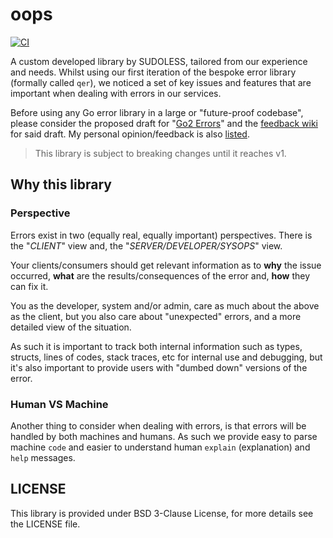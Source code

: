 # oops

[![CI](https://github.com/sudoless/oops/actions/workflows/ci.yaml/badge.svg)](https://github.com/sudoless/oops/actions/workflows/ci.yaml)

A custom developed library by SUDOLESS, tailored from our experience and needs.
Whilst using our first iteration of the bespoke error library (formally called `qer`), we noticed
a set of key issues and features that are important when dealing with errors in our services.

Before using any Go error library in a large or "future-proof codebase", please consider the proposed draft for
"[Go2 Errors](https://go.googlesource.com/proposal/+/master/design/go2draft.md)" and the
[feedback wiki](https://github.com/golang/go/wiki/Go2ErrorHandlingFeedback) for said draft. My personal opinion/feedback
is also [listed](https://gist.github.com/cpl/54ed073e20f03fb6f95257037d311420).

> This library is subject to breaking changes until it reaches v1.

## Why this library

### Perspective

Errors exist in two (equally real, equally important) perspectives. There is the "_CLIENT_" view and,
the "_SERVER/DEVELOPER/SYSOPS_" view.

Your clients/consumers should get relevant information as to **why**
the issue occurred, **what** are the results/consequences of the error and, **how** they can fix it.

You as the developer, system and/or admin, care as much about the above as the client, but you also care
about "unexpected" errors, and a more detailed view of the situation.

As such it is important to track  both internal information such as types, structs, lines of codes,
stack traces, etc for internal use and debugging, but it's also important to provide users with
"dumbed down" versions of the error.

### Human VS Machine

Another thing to consider when dealing with errors, is that errors will be handled by both machines and
humans. As such we provide easy to parse machine `code` and easier to understand human `explain`
(explanation) and `help` messages.

## LICENSE

This library is provided under BSD 3-Clause License, for more details see the LICENSE file.

